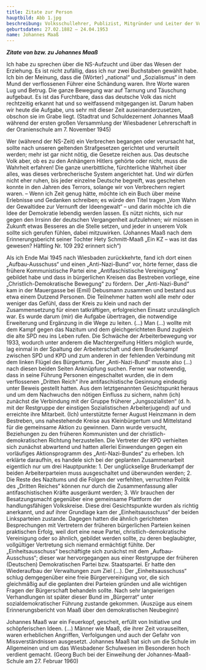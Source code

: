 ```yaml
---
title: Zitate zur Person
hauptbild: Abb 1.jpg
beschreibung: Volksschullehrer, Publizist, Mitgründer und Leiter der Volkshochschule (VHS), SPD-Stadtverordneter und ehrenamtlicher Stadtrat, spätestens seit 1942 Verfasser reformpädagogischer Abhandlungen für die Zeit nach Hitler, später Vorsitzender des Aufbau-Ausschusses Wiesbaden und des Bürgerrats Wiesbaden, u. a. Vorsitzender der SPD, wiederum Stadtverordneter, hauptamtlicher Stadtrat für Schule, Volksbildung und Sport, vorläufiger Leiter der neu gegründeten VHS, dann deren Vorstandsmitglied
geburtsdaten: 27.02.1882 – 24.04.1953
name: Johannes Maaß
---
```

***Zitate von bzw. zu Johannes Maaß***

Ich habe zu sprechen über die NS-Aufzucht und über das Wesen der
Erziehung. Es ist nicht zufällig, dass ich nur zwei Buchstaben gewählt
habe. Ich bin der Meinung, dass die (Wörter) „national“ und
„Sozialismus“ in dem Mund der verflossenen Führer eine Schändung waren.
Ihre Worte waren Lug und Betrug. Die ganze Bewegung war auf Tarnung und
Täuschung aufgebaut. Es ist das Furchtbare, dass das deutsche Volk das
nicht rechtzeitig erkannt hat und so weitfassend mitgegangen ist. Darum
haben wir heute die Aufgabe, uns sehr mit dieser Zeit
auseinanderzusetzen, obschon sie im Grabe liegt. (Stadtrat und
Schuldezernent Johannes Maaß während der ersten großen Versammlung der
Wiesbadener Lehrerschaft in der Oranienschule am 7. November 1945)

Wer (während der NS-Zeit) ein Verbrechen begangen oder verursacht hat,
sollte nach unseren geltenden Strafgesetzen gerichtet und verurteilt
werden; mehr ist gar nicht nötig, die Gesetze reichen aus. Das deutsche
Volk aber, ob es zu den Anhängern Hitlers gehörte oder nicht, muss die
Wahrheit erfahren! Die ganze unerbittliche, fürchterliche Wahrheit über
alles, was dieses verbrecherische System angerichtet hat. Und wir dürfen
nicht eher ruhen, bis jeder einzelne Deutsche begreift, was geschehen
konnte in den Jahren des Terrors, solange wir von Verbrechern regiert
waren. – Wenn ich Zeit genug hätte, möchte ich ein Buch über meine
Erlebnisse und Gedanken schreiben; es würde den Titel tragen „Vom Wahn
der Gewaltidee zur Vernunft der Ideengewalt“ – und darin möchte ich die
Idee der Demokratie lebendig werden lassen. Es nützt nichts, sich nur
gegen den Irrsinn der deutschen Vergangenheit aufzulehnen; wir müssen in
Zukunft etwas Besseres an die Stelle setzen, und jeder in unserem Volk
sollte sich gerufen fühlen, dabei mitzuwirken. (Johannes Maaß nach dem
Erinnerungsbericht seiner Tochter Hety Schmitt-Maaß „Ein KZ – was ist
das gewesen? Häftling Nr. 109 292 erinnert sich“)

Als ich Ende Mai 1945 nach Wiesbaden zurückkehrte, fand ich dort einen
„Aufbau-Ausschuss“ und einen „Anti-Nazi-Bund“ vor, hörte ferner, dass
die frühere Kommunistische Partei eine „Antifaschistische Vereinigung“
gebildet habe und dass in bürgerlichen Kreisen das Bestreben vorliege,
eine „Christlich-Demokratische Bewegung“ zu fördern. Der
„Anti-Nazi-Bund“ kam in der Mauergasse bei (Emil) Debusmann zusammen und
bestand aus etwa einem Dutzend Personen. Die Teilnehmer hatten wohl alle
mehr oder weniger das Gefühl, dass der Kreis zu klein und nach der
Zusammensetzung für einen tatkräftigen, erfolgreichen Einsatz
unzulänglich war. Es wurde darum (mir) die Aufgabe übertragen, die
notwendige Erweiterung und Ergänzung in die Wege zu leiten. (…) Man (…)
wollte mit dem Kampf gegen das Nazitum und dem gleichgerichteten Bund
zugleich die alte SPD neu ins Leben rufen. Die Schwäche der
Arbeiterbewegung vor 1933, wodurch unter anderem die Machtergreifung
Hitlers möglich wurde, lag einmal in der Spaltung der Arbeiterschaft und
dem Bruderkampf zwischen SPD und KPD und zum anderen in der fehlenden
Verbindung mit dem linken Flügel des Bürgertums. Der „Anti-Nazi-Bund“
musste also (…) nach diesen beiden Seiten Anknüpfung suchen. Ferner war
notwendig, dass in seine Führung Personen eingeschaltet wurden, die in
dem verflossenen „Dritten Reich“ ihre antifaschistische Gesinnung
eindeutig unter Beweis gestellt hatten. Aus dem letztgenannten
Gesichtspunkt heraus und um dem Nachwuchs den nötigen Einfluss zu
sichern, nahm (ich) zunächst die Verbindung mit der Gruppe früherer
„Jungsozialisten“ (d. h. mit der Restgruppe der einstigen
Sozialistischen Arbeiterjugend) auf und erreichte ihre Mitarbeit. (Ich)
unterstützte ferner August Heinzmann in dem Bestreben, uns nahestehende
Kreise aus Kleinbürgertum und Mittelstand für die gemeinsame Aktion zu
gewinnen. Dann wurde versucht, Beziehungen zu den früheren Kommunisten
und der christlich-demokratischen Richtung herzustellen. Die Vertreter
der KPD verhielten sich zunächst abwartend und hatten allerlei
Einwendungen gegen ein vorläufiges Aktionsprogramm des
„Anti-Nazi-Bundes“ zu erheben. Ich erklärte daraufhin, es handele sich
bei der geplanten Zusammenarbeit eigentlich nur um drei Hauptpunkte: 1.
Der unglückselige Bruderkampf der beiden Arbeiterparteien muss
ausgeschaltet und überwunden werden; 2. Die Reste des Nazitums und die
Folgen der verfehlten, verruchten Politik des „Dritten Reiches“ können
nur durch die Zusammenfassung aller antifaschistischen Kräfte ausgeräumt
werden; 3. Wir brauchen der Besatzungsmacht gegenüber eine gemeinsame
Plattform der handlungsfähigen Volkskreise. Diese drei Gesichtspunkte
wurden als richtig anerkannt, und auf ihrer Grundlage kam der
„Einheitsausschuss“ der beiden Linksparteien zustande. Dagegen hatten
die ähnlich gerichteten Besprechungen mit Vertretern der früheren
bürgerlichen Parteien keinen praktischen Erfolg, weil dort eine neue
Partei, christlich-demokratische Vereinigung oder so ähnlich, gebildet
werden sollte, zu deren beglaubigter, vollgültiger Vertretung sich
niemand ermächtigt fühlte. Der „Einheitsausschuss“ beschäftigte sich
zunächst mit dem „Aufbau-Ausschuss“; dieser war hervorgegangen aus einer
Restgruppe der früheren (Deutschen) Demokratischen Partei bzw.
Staatspartei. Er hatte den Wiederaufbau der Verwaltungen zum Ziel (…).
Der „Einheitsausschuss“ schlug demgegenüber eine freie Bürgervereinigung
vor, die sich gleichmäßig auf die geplanten drei Parteien gründen und
alle wichtigen Fragen der Bürgerschaft behandeln sollte. Nach sehr
langwierigen Verhandlungen ist später dieser Bund im „Bürgerrat“ unter
sozialdemokratischer Führung zustande gekommen. (Auszüge aus einem
Erinnerungsbericht von Maaß über den demokratischen Neubeginn)

Johannes Maaß war ein Feuerkopf, gescheit, erfüllt von Initiative und
schöpferischen Ideen. (…) Männer wie Maaß, die ihrer Zeit vorauseilten,
waren erheblichen Angriffen, Verfolgungen und auch der Gefahr von
Missverständnissen ausgesetzt. Johannes Maaß hat sich um die Schule im
Allgemeinen und um das Wiesbadener Schulwesen im Besonderen hoch
verdient gemacht. (Georg Buch bei der Einweihung der
Johannes-Maaß-Schule am 27. Februar 1960)
